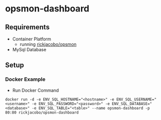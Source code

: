 # opsmon-dashboard

## Requirements
- Container Platform
  - running [rickjacobo/opsmon](https://github.com/rickjacobo/opsmon)
- MySql Database

## Setup
### Docker Example
* Run Docker Command
````
docker run -d -e ENV_SQL_HOSTNAME="<hostname>" -e ENV_SQL_USERNAME="<username>" -e ENV_SQL_PASSWORD="<password>" -e ENV_SQL_DATABASE="<database>" -e ENV_SQL_TABLE="<table>" --name opsmon-dashboard -p 80:80 rickjacobo/opsmon-dashboard
````
